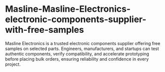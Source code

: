 # Masline-Masline-Electronics-electronic-components-supplier-with-free-samples
Masline Electronics is a trusted electronic components supplier offering free samples on selected parts. Engineers, manufacturers, and startups can test authentic components, verify compatibility, and accelerate prototyping before placing bulk orders, ensuring reliability and confidence in every project.
